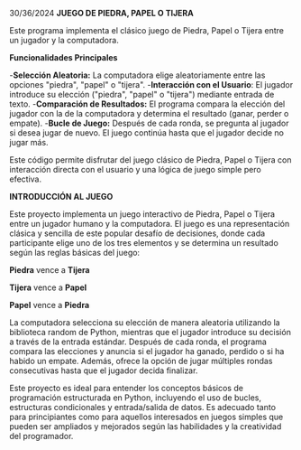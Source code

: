 30/36/2024
**JUEGO DE PIEDRA, PAPEL O TIJERA**

Este programa implementa el clásico juego de Piedra, Papel o Tijera entre un jugador y la computadora.

**Funcionalidades Principales**

-**Selección Aleatoria:** La computadora elige aleatoriamente entre las opciones "piedra", "papel" o "tijera".
-**Interacción con el Usuario**: El jugador introduce su elección ("piedra", "papel" o "tijera") mediante entrada de texto.
-**Comparación de Resultados:** El programa compara la elección del jugador con la de la computadora y determina el resultado (ganar, perder o empate).
-**Bucle de Juego:** Después de cada ronda, se pregunta al jugador si desea jugar de nuevo. El juego continúa hasta que el jugador decide no jugar más.

Este código permite disfrutar del juego clásico de Piedra, Papel o Tijera con interacción directa con el usuario y una lógica de juego simple pero efectiva.

**INTRODUCCIÓN AL JUEGO**

Este proyecto implementa un juego interactivo de Piedra, Papel o Tijera entre un jugador humano y la computadora. El juego es una representación clásica y sencilla de este popular desafío de decisiones, donde cada participante elige uno de los tres elementos y se determina un resultado según las reglas básicas del juego:

**Piedra**  vence a **Tijera**

**Tijera**  vence a  **Papel**

**Papel** vence a **Piedra**

La computadora selecciona su elección de manera aleatoria utilizando la biblioteca random de Python, mientras que el jugador introduce su decisión a través de la entrada estándar. Después de cada ronda, el programa compara las elecciones y anuncia si el jugador ha ganado, perdido o si ha habido un empate. Además, ofrece la opción de jugar múltiples rondas consecutivas hasta que el jugador decida finalizar.

Este proyecto es ideal para entender los conceptos básicos de programación estructurada en Python, incluyendo el uso de bucles, estructuras condicionales y entrada/salida de datos. Es adecuado tanto para principiantes como para aquellos interesados en juegos simples que pueden ser ampliados y mejorados según las habilidades y la creatividad del programador.
